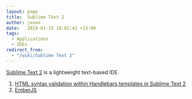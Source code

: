 ```yaml
---
layout: page
title:  Sublime Text 2
author: jevon
date:   2014-01-15 18:02:42 +13:00
tags:
  - Applications
  - IDEs
redirect_from:
  - "/wiki/Sublime Text 2"
---
```


[Sublime Text 2](Sublime_Text_2.md) is a lightweight text-based IDE.

1. [HTML syntax validation within Handlebars templates in Sublime Text 2](HTML_syntax_validation_within_Handlebars_templates_in_Sublime_Text_2.md)
1. [EmberJS](EmberJS.md)
